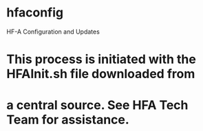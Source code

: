 # hfaconfig
HF-A Configuration and Updates
# This process is initiated with the HFAInit.sh file downloaded from 
# a central source.  See HFA Tech Team for assistance.